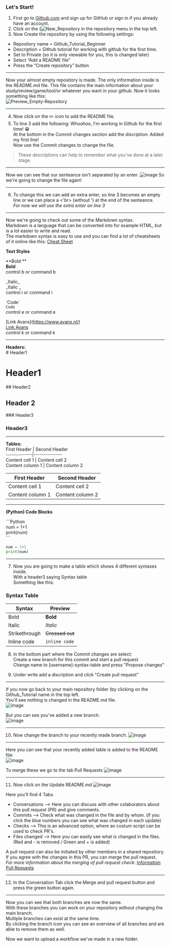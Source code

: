 ### Let's Start!

1. First go to [Github.com](https://github.com) and sign up for GitHub or sign in if you already have an account.
2. Click on the (![New_Repository](https://user-images.githubusercontent.com/42538229/137142260-0070134d-99f3-4ab9-a5df-3a3d799abeca.png)
 in the repository menu in the top left. 
3.	Now Create the repository by using the following settings:
   * Repository name = Github_Tutorial_Beginner
   * Description = Github tutorial for working with github for the first time.
   * Set to Private (so it is only viewable for you, this is changed later)
   * Select “Add a README file”
   * Press the “Create repository” button 

---

Now your almost empty repository is made. The only information inside is the README.md file. This file contains the main information about your study/review/game/tool/or whatever you want in your github. Now it looks something like this:<br>
![Preview_Empty-Repository](https://user-images.githubusercontent.com/42538229/137144572-0ea43459-897c-4beb-a271-67d9ee80582f.png)

---

4. Now click on the :pencil2: icon to add the README file.
5. To line 3 add the following: Whoohoo, I'm working in Github for the first time! :grin: <br>
At the bottom in the Commit changes section add the discription: Added my first line! <br>
Now use the Commit changes to change the file.

>These descriptions can help to remember what you've done at a later stage.<br>
---

Now we can see that our senteance isn't separated by an enter.
![image](https://user-images.githubusercontent.com/42538229/137146991-808769f3-808f-479d-b21e-59aae2fbdf39.png)
So we're going to change the file again!

---

6. To change this we can add an extra enter, so line 3 becomes an empty line or we can place a <'br> (without ') at the end of the senteance. <br>
*For now we will use the extra enter on line 3*

---

Now we're going to check out some of the Markdown syntax. <br> 
Markdown is a language that can be converted into for example HTML, but is a lot easier to write and read. <br>
The markdown syntax is easy to use and you can find a lot of cheatsheets of it online like this:
[Cheat Sheet](https://guides.github.com/pdfs/markdown-cheatsheet-online.pdf)


**Text Styles**

\**Bold **<br>
**Bold** <br>
control b or command b

\_Italic_ <br>
_Italic _<br>
control i or command i

\`Code\` <br>
`Code` <br>
control e or command e

\[Link Avans](https://www.avans.nl/) <br>
[Link Avans](https://www.avans.nl/)<br>
control k or command k

---

**Headers:**<br>
\# Header1 <br>
# Header1
\## Header2 <br>
## Header 2
\### Header3 <br>
### Header3

---

**Tables:**<br>
First Header | Second Header<br>
\-------------|--------------<br>
Content cell 1 | Content cell 2<br>
Content column 1 | Content column 2<br>

First Header | Second Header
------------ | -------------
Content cell 1 | Content cell 2
Content column 1 | Content column 2

---

**(Python) Code Blocks**<br>

\`\`\`Python<br>
num = 1+1<br>
print(num)<br>
\`\`\`<br>

```python
num = 1+1
print(num)
```

---

7. Now you are going to make a table which shows 4 different syntaxes inside.<br>
With a header3 saying Syntax table<br>
Something like this:<br>

### Syntax Table

Syntax | Preview
---------- | ----------
Bold  | **Bold**
Italic | _Italic_
Strikethrough | ~~Crossed out~~
Inline code | `inline code`

8. In the bottom part where the Commit changes are select:<br>
Create a new branch for this commit and start a pull request<br>
Change name to [username]-syntax-table and press "Propose changes"

9. Under write add a discription and click "Create pull request"

---

If you now go back to your main repository folder (by clicking on the Github_Tutorial name in the top left.<br>
You'll see nothing is changed in the README.md file.<br>
![image](https://user-images.githubusercontent.com/42538229/137311987-43219157-3e70-4bfb-9427-69a6e296b106.png)

But you can see you've added a new branch:<br>
![image](https://user-images.githubusercontent.com/42538229/137312097-4aedf009-8498-4c26-b294-e90642ebd527.png)

---

10. Now change the branch to your recently made branch.
![image](https://user-images.githubusercontent.com/42538229/137312217-8e468622-83b1-4fe0-90fa-6893995646bd.png)

---

Here you can see that your recently added table is added to the README file:<br>
![image](https://user-images.githubusercontent.com/42538229/137312339-365a45c3-a617-4304-814f-87874161868d.png)

To merge these we go to the tab Pull Requests ![image](https://user-images.githubusercontent.com/42538229/137312419-1677328a-704c-448c-b7fe-9936756ec032.png)

---

11. Now click on the Update README.md
![image](https://user-images.githubusercontent.com/42538229/137312503-585a82f5-9929-48fc-871f-7953db04c90e.png)


Here you'll find 4 Tabs.<br>
- Conversations --> Here you can discuss with other colaborators about this pull request (PR) and give comments.
- Commits --> Check what was changed in the file and by whom. (if you click the blue numbers you can see what was changed in each update)
- Checks --> This is an advanced option, where an costum script can be used to check PR's. 
- Files changed --> Here you can easily see what is changed in the files. (Red and - is removed / Green and + is added)

A pull request can also be initiated by other members in a shared repository. <br>
If you agree with the changes in this PR, you can merge the pull request. <br>
_For more information about the merging of pull request check:_ [Information Pull Requests](https://docs.github.com/en/github/collaborating-with-pull-requests/incorporating-changes-from-a-pull-request/about-pull-request-merges)

---

12. In the Conversation Tab click the Merge and pull request button and press the green button again.

--- 

Now you can see that both branches are now the same.<br>
With these branches you can work on your repository without changing the main branch.<br>
Multiple branches can exist at the same time.<br>
By clicking the branch icon you can see an overview of all branches and are able to remove them as well.


Now we want to upload a workflow we've made in a new folder. 
